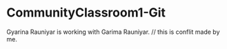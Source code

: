 # CommunityClassroom1-Git
Gyarina Rauniyar is working with Garima Rauniyar.
//
this is conflit made by me.
